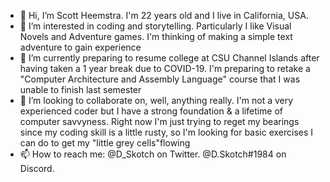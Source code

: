 - 👋 Hi, I’m Scott Heemstra. I'm 22 years old and I live in California, USA.
- 👀 I’m interested in coding and storytelling. Particularly I like Visual Novels and Adventure games. I'm thinking of making a simple text adventure to gain experience
- 🌱 I’m currently preparing to resume college at CSU Channel Islands after having taken a 1 year break due to COVID-19. I'm preparing to retake a "Computer Architecture and Assembly Language" course that I was unable to finish last semester
- 💞️ I’m looking to collaborate on, well, anything really. I'm not a very experienced coder but I have a strong foundation & a lifetime of computer savvyness. Right now I'm just trying to reget my bearings since my coding skill is a little rusty, so I'm looking for basic exercises I can do to get my "little grey cells"flowing
- 📫 How to reach me: @D_Skotch on Twitter. @D.Skotch#1984 on Discord.

<!---
DSkotch/DSkotch is a ✨ special ✨ repository because its `README.md` (this file) appears on your GitHub profile.
You can click the Preview link to take a look at your changes.
--->
